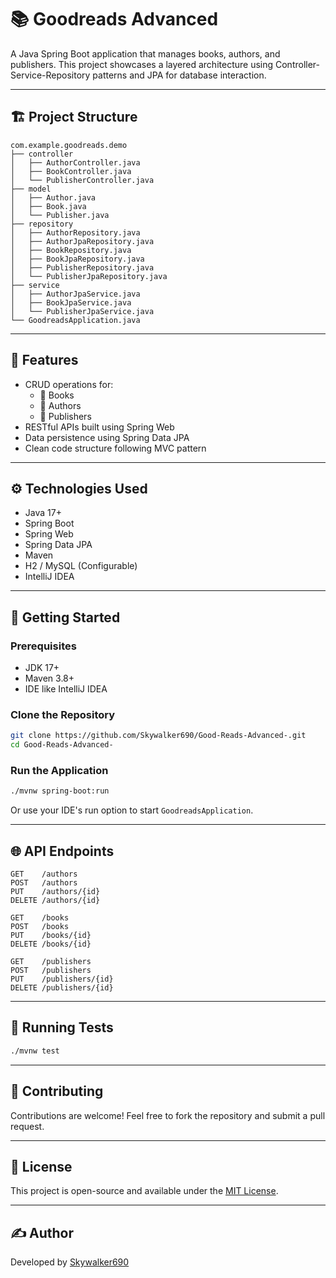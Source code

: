 # 📚 Goodreads Advanced

A Java Spring Boot application that manages books, authors, and publishers. This project showcases a layered architecture using Controller-Service-Repository patterns and JPA for database interaction.

---

## 🏗️ Project Structure

```
com.example.goodreads.demo
├── controller
│   ├── AuthorController.java
│   ├── BookController.java
│   └── PublisherController.java
├── model
│   ├── Author.java
│   ├── Book.java
│   └── Publisher.java
├── repository
│   ├── AuthorRepository.java
│   ├── AuthorJpaRepository.java
│   ├── BookRepository.java
│   ├── BookJpaRepository.java
│   ├── PublisherRepository.java
│   └── PublisherJpaRepository.java
├── service
│   ├── AuthorJpaService.java
│   ├── BookJpaService.java
│   └── PublisherJpaService.java
└── GoodreadsApplication.java
```

---

## 🚀 Features

- CRUD operations for:
    - 📖 Books
    - 👤 Authors
    - 🏢 Publishers
- RESTful APIs built using Spring Web
- Data persistence using Spring Data JPA
- Clean code structure following MVC pattern

---

## ⚙️ Technologies Used

- Java 17+
- Spring Boot
- Spring Web
- Spring Data JPA
- Maven
- H2 / MySQL (Configurable)
- IntelliJ IDEA

---

## 🔧 Getting Started

### Prerequisites

- JDK 17+
- Maven 3.8+
- IDE like IntelliJ IDEA

### Clone the Repository

```bash
git clone https://github.com/Skywalker690/Good-Reads-Advanced-.git
cd Good-Reads-Advanced-
```

### Run the Application

```bash
./mvnw spring-boot:run
```

Or use your IDE's run option to start `GoodreadsApplication`.

---

## 🌐 API Endpoints

```
GET    /authors
POST   /authors
PUT    /authors/{id}
DELETE /authors/{id}

GET    /books
POST   /books
PUT    /books/{id}
DELETE /books/{id}

GET    /publishers
POST   /publishers
PUT    /publishers/{id}
DELETE /publishers/{id}
```

---

## 🧪 Running Tests

```bash
./mvnw test
```

---

## 🤝 Contributing

Contributions are welcome! Feel free to fork the repository and submit a pull request.

---

## 📄 License

This project is open-source and available under the [MIT License](LICENSE).

---

## ✍️ Author

Developed by [Skywalker690](https://github.com/Skywalker690)
